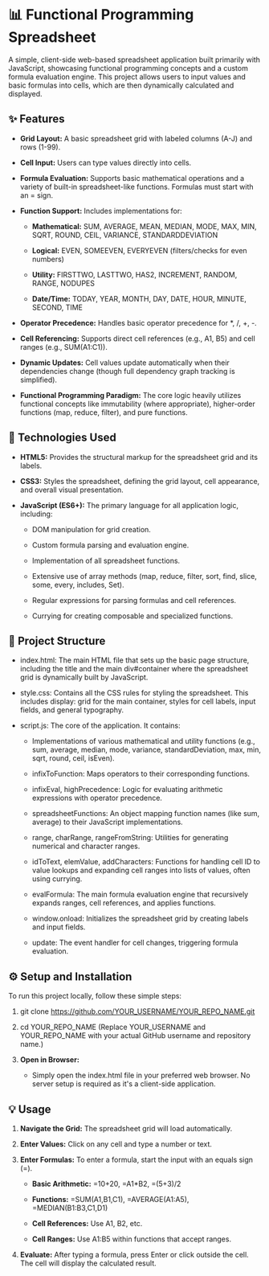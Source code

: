 📊 Functional Programming Spreadsheet
=====================================

A simple, client-side web-based spreadsheet application built primarily with JavaScript, showcasing functional programming concepts and a custom formula evaluation engine. This project allows users to input values and basic formulas into cells, which are then dynamically calculated and displayed.

✨ Features
----------

*   **Grid Layout:** A basic spreadsheet grid with labeled columns (A-J) and rows (1-99).
    
*   **Cell Input:** Users can type values directly into cells.
    
*   **Formula Evaluation:** Supports basic mathematical operations and a variety of built-in spreadsheet-like functions. Formulas must start with an = sign.
    
*   **Function Support:** Includes implementations for:
    
    *   **Mathematical:** SUM, AVERAGE, MEAN, MEDIAN, MODE, MAX, MIN, SQRT, ROUND, CEIL, VARIANCE, STANDARDDEVIATION
        
    *   **Logical:** EVEN, SOMEEVEN, EVERYEVEN (filters/checks for even numbers)
        
    *   **Utility:** FIRSTTWO, LASTTWO, HAS2, INCREMENT, RANDOM, RANGE, NODUPES
        
    *   **Date/Time:** TODAY, YEAR, MONTH, DAY, DATE, HOUR, MINUTE, SECOND, TIME
        
*   **Operator Precedence:** Handles basic operator precedence for \*, /, +, -.
    
*   **Cell Referencing:** Supports direct cell references (e.g., A1, B5) and cell ranges (e.g., SUM(A1:C1)).
    
*   **Dynamic Updates:** Cell values update automatically when their dependencies change (though full dependency graph tracking is simplified).
    
*   **Functional Programming Paradigm:** The core logic heavily utilizes functional concepts like immutability (where appropriate), higher-order functions (map, reduce, filter), and pure functions.
    

🚀 Technologies Used
--------------------

*   **HTML5:** Provides the structural markup for the spreadsheet grid and its labels.
    
*   **CSS3:** Styles the spreadsheet, defining the grid layout, cell appearance, and overall visual presentation.
    
*   **JavaScript (ES6+):** The primary language for all application logic, including:
    
    *   DOM manipulation for grid creation.
        
    *   Custom formula parsing and evaluation engine.
        
    *   Implementation of all spreadsheet functions.
        
    *   Extensive use of array methods (map, reduce, filter, sort, find, slice, some, every, includes, Set).
        
    *   Regular expressions for parsing formulas and cell references.
        
    *   Currying for creating composable and specialized functions.
        

📁 Project Structure
--------------------

*   index.html: The main HTML file that sets up the basic page structure, including the title and the main div#container where the spreadsheet grid is dynamically built by JavaScript.
   
*   style.css: Contains all the CSS rules for styling the spreadsheet. This includes display: grid for the main container, styles for cell labels, input fields, and general typography.
    
*   script.js: The core of the application. It contains:
    
    *   Implementations of various mathematical and utility functions (e.g., sum, average, median, mode, variance, standardDeviation, max, min, sqrt, round, ceil, isEven).
        
    *   infixToFunction: Maps operators to their corresponding functions.
        
    *   infixEval, highPrecedence: Logic for evaluating arithmetic expressions with operator precedence.
        
    *   spreadsheetFunctions: An object mapping function names (like sum, average) to their JavaScript implementations.
        
    *   range, charRange, rangeFromString: Utilities for generating numerical and character ranges.
        
    *   idToText, elemValue, addCharacters: Functions for handling cell ID to value lookups and expanding cell ranges into lists of values, often using currying.
        
    *   evalFormula: The main formula evaluation engine that recursively expands ranges, cell references, and applies functions.
        
    *   window.onload: Initializes the spreadsheet grid by creating labels and input fields.
        
    *   update: The event handler for cell changes, triggering formula evaluation.
        

⚙️ Setup and Installation
-------------------------

To run this project locally, follow these simple steps:

1.  git clone https://github.com/YOUR_USERNAME/YOUR_REPO_NAME.git
    
2.  cd YOUR\_REPO\_NAME (Replace YOUR\_USERNAME and YOUR\_REPO\_NAME with your actual GitHub username and repository name.)
    
3.  **Open in Browser:**
    
    *   Simply open the index.html file in your preferred web browser. No server setup is required as it's a client-side application.
        

💡 Usage
--------

1.  **Navigate the Grid:** The spreadsheet grid will load automatically.
    
2.  **Enter Values:** Click on any cell and type a number or text.
    
3.  **Enter Formulas:** To enter a formula, start the input with an equals sign (=).
    
    *   **Basic Arithmetic:** =10+20, =A1\*B2, =(5+3)/2
        
    *   **Functions:** =SUM(A1,B1,C1), =AVERAGE(A1:A5), =MEDIAN(B1:B3,C1,D1)
        
    *   **Cell References:** Use A1, B2, etc.
        
    *   **Cell Ranges:** Use A1:B5 within functions that accept ranges.
        
4.  **Evaluate:** After typing a formula, press Enter or click outside the cell. The cell will display the calculated result.

